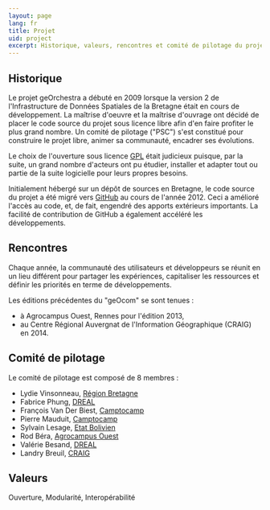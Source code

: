 ```yaml
---
layout: page
lang: fr
title: Projet
uid: project
excerpt: Historique, valeurs, rencontres et comité de pilotage du projet
---
```

## Historique

Le projet geOrchestra a débuté en 2009 lorsque la version 2 de l'Infrastructure de Données Spatiales de la Bretagne était en cours de développement.
La maîtrise d'oeuvre et la maîtrise d'ouvrage ont décidé de placer le code source du projet sous licence libre afin d'en faire profiter le plus grand nombre.
Un comité de pilotage ("PSC") s'est constitué pour construire le projet libre, animer sa communauté, encadrer ses évolutions.

Le choix de l'ouverture sous licence [GPL](http://fr.wikipedia.org/wiki/Licence_publique_g%C3%A9n%C3%A9rale_GNU) était judicieux puisque, par la suite, un grand nombre d'acteurs ont pu étudier, installer et adapter tout ou partie de la suite logicielle pour leurs propres besoins.

Initialement hébergé sur un dépôt de sources en Bretagne, le code source du projet a été migré vers [GitHub](https://github.com/georchestra) au cours de l'année 2012.
Ceci a amélioré l'accès au code, et, de fait, engendré des apports extérieurs importants. La facilité de contribution de GitHub a également accéléré les développements.

## Rencontres

Chaque année, la communauté des utilisateurs et développeurs se réunit en un lieu différent pour partager les expériences, capitaliser les ressources et définir les priorités en terme de développements.

Les éditions précédentes du "geOcom" se sont tenues :

 * à Agrocampus Ouest, Rennes pour l'édition 2013,
 * au Centre Régional Auvergnat de l'Information Géographique (CRAIG) en 2014.


## Comité de pilotage

Le comité de pilotage est composé de 8 membres :

 * Lydie Vinsonneau, [Région Bretagne](http://www.bretagne.fr/)
 * Fabrice Phung, [DREAL](http://www.bretagne.developpement-durable.gouv.fr/)
 * François Van Der Biest, [Camptocamp](http://www.camptocamp.com/)
 * Pierre Mauduit, [Camptocamp](http://www.camptocamp.com/)
 * Sylvain Lesage, [Etat Bolivien](http://geo.gob.bo/)
 * Rod Béra, [Agrocampus Ouest](http://www.agrocampus-ouest.fr/)
 * Valérie Besand, [DREAL](http://www.bretagne.developpement-durable.gouv.fr/)
 * Landry Breuil, [CRAIG](http://craig.fr/)

## Valeurs

Ouverture, Modularité, Interopérabilité